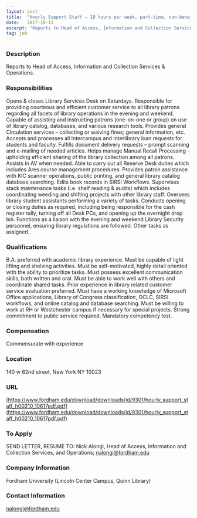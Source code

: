 ```yaml
---
layout: post
title:  "Hourly Support Staff – 19 hours per week, part-time, non-benefited  - Fordham University (Lincoln Center Campus, Quinn Library)"
date:   2017-10-11
excerpt: "Reports to Head of Access, Information and Collection Services & Operations. "
tag: job
---
```


### Description   

Reports to Head of Access, Information and Collection Services & Operations. 


### Responsibilities   

Opens & closes Library Services Desk on Saturdays. 
Responsible for providing courteous and efficient customer service to all library patrons regarding all facets of library operations in the evening and weekend. 
Capable of assisting and instructing patrons (one-on-one or group) on use of library catalog, databases, and various research tools. 
Provides general Circulation services – collecting or waiving fines; general information, etc. 
Accepts and processes all Intercampus and Interlibrary loan requests for students and faculty. 
Fulfills document delivery requests – prompt scanning and e-mailing of needed articles. 
Helps manage Manual Recall Processing - upholding efficient sharing of the library collection among all patrons. 
Assists in AV when needed. 
Able to carry out all Reserve Desk duties which includes Ares course management procedures. 
Provides patron assistance with KIC scanner operations, public printing, and general library catalog database searching. 
Edits book records in SIRSI Workflows. 
Supervises stack maintenance tasks (i.e. shelf reading & audits) which includes coordinating weeding and shifting projects with other library staff. 
Oversees library student assistants performing a variety of tasks. 
Conducts opening or closing duties as required, including being responsible for the cash register tally, turning off all Desk PCs, and opening up the overnight drop bin. 
Functions as a liaison with the evening and weekend Library Security personnel, ensuring library regulations are followed. 
Other tasks as assigned. 


### Qualifications   

B.A. preferred with academic library experience. 
Must be capable of light lifting and shelving activities. 
Must be self-motivated, highly detail oriented with the ability to prioritize tasks. 
Must possess excellent communication skills, both written and oral. 
Must be able to work well with others and coordinate shared tasks. 
Prior experience in library related customer service evaluation preferred. 
Must have a working knowledge of Microsoft Office applications, Library of Congress classification, OCLC, SIRSI workflows, and online catalog and database searching. 
Must be willing to work at RH or Westchester campus if necessary for special projects. 
Strong commitment to public service required. 
Mandatory competency test. 



### Compensation   

Commensurate with experience 


### Location   

140 w 62nd street, New York NY 10023


### URL   

[https://www.fordham.edu/download/downloads/id/9301/hourly_support_staff_h00210_10617pdf.pdf](https://www.fordham.edu/download/downloads/id/9301/hourly_support_staff_h00210_10617pdf.pdf)

### To Apply   

SEND LETTER, RESUME TO: Nick Alongi, 
Head of Access, Information and Collection Services, and Operations; nalongi@fordham.edu 



### Company Information   

Fordham University (Lincoln Center Campus, Quinn Library)


### Contact Information   

nalongi@fordham.edu 

